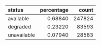 | status      |   percentage |   count |
|:------------|-------------:|--------:|
| available   |      0.68840 |  247824 |
| degraded    |      0.23220 |   83593 |
| unavailable |      0.07940 |   28583 |